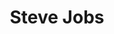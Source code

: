 ---
title: "Steve Jobs"
writedate: "11/21/2024"
timestamp: "2:03 PM"
description: "An absolutely encapsulating read. This book makes me want to read everything Walter Isaacson has ever written and generated a certian obsession with Jobs and his work. Here's my synopsis..."
length: "3 min read"
image: "/images/steve-jobs.jpg"
alt: "Steve Jobs"
---